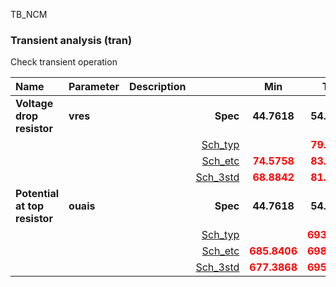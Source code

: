 TB_NCM

### Transient analysis (tran)

Check transient operation



|**Name**|**Parameter**|**Description**| |**Min**|**Typ**|**Max**| Unit|
|:---|:---|:---|---:|:---:|:---:|:---:| ---:|
|**Voltage drop resistor**|**vres** | | **Spec**  | **44.7618** | **54.7618** | **64.7618** | **mV** |
| | | |<a href='results/tran_Sch_typical.html'>Sch_typ</a>| | <span style='color:red'>**79.6395**</span> |  | |
| | | |<a href='results/tran_Sch_etc.html'>Sch_etc</a>|<span style='color:red'>**74.5758**</span> | <span style='color:red'>**83.6463**</span> | <span style='color:red'>**93.2230**</span> | |
| | | |<a href='results/tran_Sch_mc.html'>Sch_3std</a>|<span style='color:red'>**68.8842**</span> | <span style='color:red'>**81.4132**</span> | <span style='color:red'>**93.9423**</span> | |
|**Potential at top resistor**|**ouais** | | **Spec**  | **44.7618** | **54.7618** | **64.7618** | **mV** |
| | | |<a href='results/tran_Sch_typical.html'>Sch_typ</a>| | <span style='color:red'>**693.1045**</span> |  | |
| | | |<a href='results/tran_Sch_etc.html'>Sch_etc</a>|<span style='color:red'>**685.8406**</span> | <span style='color:red'>**698.7986**</span> | <span style='color:red'>**711.9802**</span> | |
| | | |<a href='results/tran_Sch_mc.html'>Sch_3std</a>|<span style='color:red'>**677.3868**</span> | <span style='color:red'>**695.3512**</span> | <span style='color:red'>**713.3156**</span> | |

